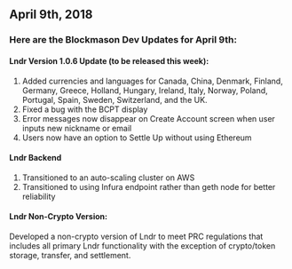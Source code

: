 ## April 9th, 2018

### Here are the Blockmason Dev Updates for April 9th:

#### Lndr Version 1.0.6 Update (to be released this week):

1. Added currencies and languages for Canada, China, Denmark, Finland, Germany, Greece, Holland, Hungary, Ireland, Italy, Norway, Poland, Portugal, Spain, Sweden, Switzerland, and the UK.
2. Fixed a bug with the BCPT display
3. Error messages now disappear on Create Account screen when user inputs new nickname or email
4. Users now have an option to Settle Up without using Ethereum

#### Lndr Backend

1. Transitioned to an auto-scaling cluster on AWS
2. Transitioned to using Infura endpoint rather than geth node for better reliability

#### Lndr Non-Crypto Version:
 Developed a non-crypto version of Lndr to meet PRC regulations that includes all primary Lndr functionality with the exception of crypto/token storage, transfer, and settlement.

